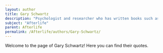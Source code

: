 ```yaml
---
layout: author
title: Gary Schwartz
description: "Psychologist and researcher who has written books such as 'The Afterlife Experiments' exploring the possibility of communication with the deceased."
subject: "Afterlife"
parent: Afterlife
permalink: /Afterlife/authors/Gary-Schwartz/
---
```


Welcome to the page of Gary Schwartz! Here you can find their quotes.
